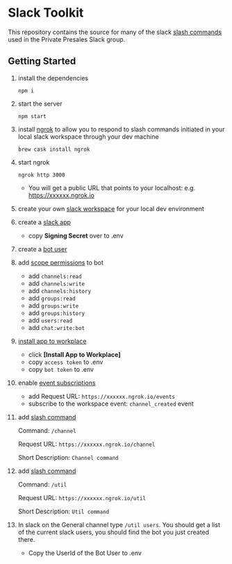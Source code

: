 # Slack Toolkit

This repository contains the source for many of the slack [slash commands ](https://api.slack.com/slash-commands) used in the Private Presales Slack group.

## Getting Started

1. install the dependencies

    `npm i`

2. start the server

    `npm start`

3. install [ngrok](https://ngrok.com/) to allow you to respond to slash commands initiated in your local slack workspace through your dev machine

    `brew cask install ngrok`

4. start ngrok

    `ngrok http 3000`

    - You will get a public URL that points to your localhost:  e.g. https://xxxxxx.ngrok.io


2. create your own [slack workspace](https://slack.com/get-started) for your local dev environment

3. create a [slack app](https://api.slack.com/apps?new_app=1)
    - copy **Signing Secret** over to .env

4. create a [bot user](https://api.slack.com/apps/AS530JUKE/bots?)

5. add [scope permissions](https://api.slack.com/apps/AS530JUKE/oauth?) to bot 

    - add `channels:read`
    - add `channels:write`
    - add `channels:history`
    - add `groups:read`
    - add `groups:write`
    - add `groups:history`
    - add `users:read`
    - add `chat:write:bot`

6. [install app to workplace](https://api.slack.com/apps/AS530JUKE/oauth)
    - click **[Install App to Workplace]**
    - copy `access token` to .env
    - copy `bot token` to .env

7. enable [event subscriptions](https://api.slack.com/apps/AS530JUKE/event-subscriptions?)

    - add Request URL:  `https://xxxxxx.ngrok.io/events`
    - subscribe to the workspace event: `channel_created` event

9. add [slash command](https://api.slack.com/apps/AS530JUKE/slash-commands?)
    
    Command: `/channel`

    Request URL:  `https://xxxxxx.ngrok.io/channel`

    Short Description:  `Channel command`

10. add [slash command](https://api.slack.com/apps/AS530JUKE/slash-commands?)
    
    Command: `/util`

    Request URL:  `https://xxxxxx.ngrok.io/util`

    Short Description:  `Util command`

11. In slack on the General channel type `/util users`.  You should get a list of the current slack users, you should find the bot you just created there.  

    - Copy the UserId of the Bot User to .env